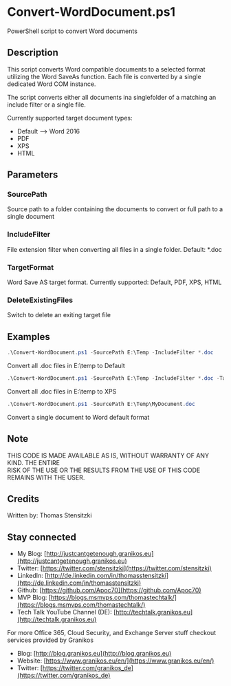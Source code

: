 # Convert-WordDocument.ps1

PowerShell script to convert Word documents

## Description

This script converts Word compatible documents to a selected format utilizing the Word SaveAs function. Each file is converted by a single dedicated Word COM instance.

The script converts either all documents ina singlefolder of a matching an include filter or a single file.

Currently supported target document types:

- Default --> Word 2016
- PDF
- XPS
- HTML

## Parameters

### SourcePath

Source path to a folder containing the documents to convert or full path to a single document

### IncludeFilter

File extension filter when converting all files  in a single folder. Default: *.doc

### TargetFormat

Word Save AS target format. Currently supported: Default, PDF, XPS, HTML

### DeleteExistingFiles

Switch to delete an exiting target file

## Examples

``` PowerShell
.\Convert-WordDocument.ps1 -SourcePath E:\Temp -IncludeFilter *.doc 
```

Convert all .doc files in E:\temp to Default

``` PowerShell
.\Convert-WordDocument.ps1 -SourcePath E:\Temp -IncludeFilter *.doc -TargetFormat XPS
```

Convert all .doc files in E:\temp to XPS

``` PowerShell
.\Convert-WordDocument.ps1 -SourcePath E:\Temp\MyDocument.doc
```

Convert a single document to Word default format

## Note

THIS CODE IS MADE AVAILABLE AS IS, WITHOUT WARRANTY OF ANY KIND. THE ENTIRE  
RISK OF THE USE OR THE RESULTS FROM THE USE OF THIS CODE REMAINS WITH THE USER.

## Credits

Written by: Thomas Stensitzki

## Stay connected

- My Blog: [http://justcantgetenough.granikos.eu](http://justcantgetenough.granikos.eu)
- Twitter: [https://twitter.com/stensitzki](https://twitter.com/stensitzki)
- LinkedIn: [http://de.linkedin.com/in/thomasstensitzki](http://de.linkedin.com/in/thomasstensitzki)
- Github: [https://github.com/Apoc70](https://github.com/Apoc70)
- MVP Blog: [https://blogs.msmvps.com/thomastechtalk/](https://blogs.msmvps.com/thomastechtalk/)
- Tech Talk YouTube Channel (DE): [http://techtalk.granikos.eu](http://techtalk.granikos.eu)

For more Office 365, Cloud Security, and Exchange Server stuff checkout services provided by Granikos

- Blog: [http://blog.granikos.eu](http://blog.granikos.eu)
- Website: [https://www.granikos.eu/en/](https://www.granikos.eu/en/)
- Twitter: [https://twitter.com/granikos_de](https://twitter.com/granikos_de)